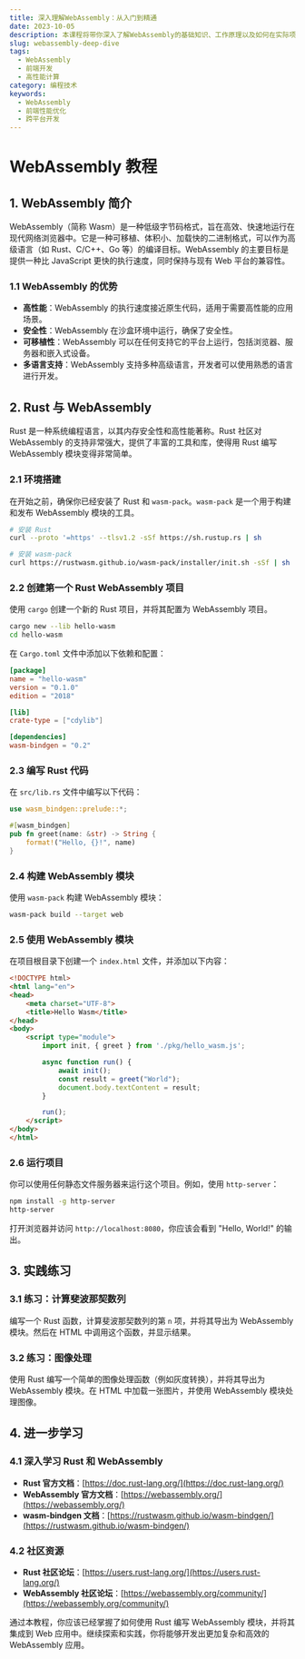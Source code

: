 ```yaml
---
title: 深入理解WebAssembly：从入门到精通
date: 2023-10-05
description: 本课程将带你深入了解WebAssembly的基础知识、工作原理以及如何在实际项目中应用它，帮助你掌握这一前沿技术。
slug: webassembly-deep-dive
tags:
  - WebAssembly
  - 前端开发
  - 高性能计算
category: 编程技术
keywords:
  - WebAssembly
  - 前端性能优化
  - 跨平台开发
---
```


# WebAssembly 教程

## 1. WebAssembly 简介

WebAssembly（简称 Wasm）是一种低级字节码格式，旨在高效、快速地运行在现代网络浏览器中。它是一种可移植、体积小、加载快的二进制格式，可以作为高级语言（如 Rust、C/C++、Go 等）的编译目标。WebAssembly 的主要目标是提供一种比 JavaScript 更快的执行速度，同时保持与现有 Web 平台的兼容性。

### 1.1 WebAssembly 的优势

- **高性能**：WebAssembly 的执行速度接近原生代码，适用于需要高性能的应用场景。
- **安全性**：WebAssembly 在沙盒环境中运行，确保了安全性。
- **可移植性**：WebAssembly 可以在任何支持它的平台上运行，包括浏览器、服务器和嵌入式设备。
- **多语言支持**：WebAssembly 支持多种高级语言，开发者可以使用熟悉的语言进行开发。

## 2. Rust 与 WebAssembly

Rust 是一种系统编程语言，以其内存安全性和高性能著称。Rust 社区对 WebAssembly 的支持非常强大，提供了丰富的工具和库，使得用 Rust 编写 WebAssembly 模块变得非常简单。

### 2.1 环境搭建

在开始之前，确保你已经安装了 Rust 和 `wasm-pack`。`wasm-pack` 是一个用于构建和发布 WebAssembly 模块的工具。

```bash
# 安装 Rust
curl --proto '=https' --tlsv1.2 -sSf https://sh.rustup.rs | sh

# 安装 wasm-pack
curl https://rustwasm.github.io/wasm-pack/installer/init.sh -sSf | sh
```

### 2.2 创建第一个 Rust WebAssembly 项目

使用 `cargo` 创建一个新的 Rust 项目，并将其配置为 WebAssembly 项目。

```bash
cargo new --lib hello-wasm
cd hello-wasm
```

在 `Cargo.toml` 文件中添加以下依赖和配置：

```toml
[package]
name = "hello-wasm"
version = "0.1.0"
edition = "2018"

[lib]
crate-type = ["cdylib"]

[dependencies]
wasm-bindgen = "0.2"
```

### 2.3 编写 Rust 代码

在 `src/lib.rs` 文件中编写以下代码：

```rust
use wasm_bindgen::prelude::*;

#[wasm_bindgen]
pub fn greet(name: &str) -> String {
    format!("Hello, {}!", name)
}
```

### 2.4 构建 WebAssembly 模块

使用 `wasm-pack` 构建 WebAssembly 模块：

```bash
wasm-pack build --target web
```

### 2.5 使用 WebAssembly 模块

在项目根目录下创建一个 `index.html` 文件，并添加以下内容：

```html
<!DOCTYPE html>
<html lang="en">
<head>
    <meta charset="UTF-8">
    <title>Hello Wasm</title>
</head>
<body>
    <script type="module">
        import init, { greet } from './pkg/hello_wasm.js';

        async function run() {
            await init();
            const result = greet("World");
            document.body.textContent = result;
        }

        run();
    </script>
</body>
</html>
```

### 2.6 运行项目

你可以使用任何静态文件服务器来运行这个项目。例如，使用 `http-server`：

```bash
npm install -g http-server
http-server
```

打开浏览器并访问 `http://localhost:8080`，你应该会看到 "Hello, World!" 的输出。

## 3. 实践练习

### 3.1 练习：计算斐波那契数列

编写一个 Rust 函数，计算斐波那契数列的第 `n` 项，并将其导出为 WebAssembly 模块。然后在 HTML 中调用这个函数，并显示结果。

### 3.2 练习：图像处理

使用 Rust 编写一个简单的图像处理函数（例如灰度转换），并将其导出为 WebAssembly 模块。在 HTML 中加载一张图片，并使用 WebAssembly 模块处理图像。

## 4. 进一步学习

### 4.1 深入学习 Rust 和 WebAssembly

- **Rust 官方文档**：[https://doc.rust-lang.org/](https://doc.rust-lang.org/)
- **WebAssembly 官方文档**：[https://webassembly.org/](https://webassembly.org/)
- **wasm-bindgen 文档**：[https://rustwasm.github.io/wasm-bindgen/](https://rustwasm.github.io/wasm-bindgen/)

### 4.2 社区资源

- **Rust 社区论坛**：[https://users.rust-lang.org/](https://users.rust-lang.org/)
- **WebAssembly 社区论坛**：[https://webassembly.org/community/](https://webassembly.org/community/)

通过本教程，你应该已经掌握了如何使用 Rust 编写 WebAssembly 模块，并将其集成到 Web 应用中。继续探索和实践，你将能够开发出更加复杂和高效的 WebAssembly 应用。